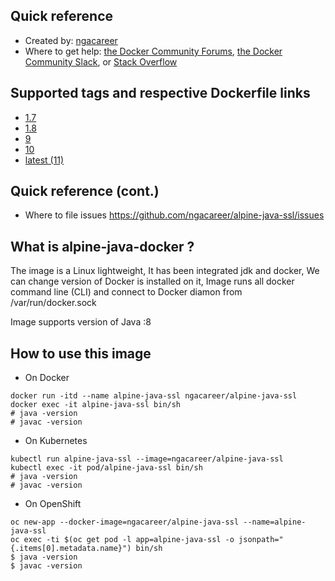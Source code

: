 ## Quick reference
- Created by: <a href="https://github.com/ngacareer">ngacareer</a>
- Where to get help: <a href="https://forums.docker.com/">the Docker Community Forums</a>, <a href="https://dockr.ly/slack">the Docker Community Slack</a>, or <a href="https://stackoverflow.com/search?tab=newest&amp;q=docker">Stack Overflow</a>

## Supported tags and respective Dockerfile links
- <a href="https://github.com/ngacareer/alpine-java-ssl/blob/1.7/Dockerfile">1.7</a>
- <a href="https://github.com/ngacareer/alpine-java-ssl/blob/1.8/Dockerfile">1.8</a>
- <a href="https://github.com/ngacareer/alpine-java-ssl/blob/9/Dockerfile">9</a>
- <a href="https://github.com/ngacareer/alpine-java-ssl/blob/10/Dockerfile">10</a>
- <a href="https://github.com/ngacareer/alpine-java-ssl/blob/main/Dockerfile">latest (11)</a>

## Quick reference (cont.)
- Where to file issues <a href="https://github.com/ngacareer/alpine-java-ssl/issues">https://github.com/ngacareer/alpine-java-ssl/issues</a>

## What is alpine-java-docker ? 

The image is a Linux lightweight, It has been integrated jdk and docker, We can change version of Docker is installed on it, Image runs all docker command line (CLI) and connect to Docker diamon from /var/run/docker.sock

Image supports version of Java :8

## How to use this image
- On Docker 
```
docker run -itd --name alpine-java-ssl ngacareer/alpine-java-ssl
docker exec -it alpine-java-ssl bin/sh
# java -version
# javac -version
 ```
- On Kubernetes
 ```
kubectl run alpine-java-ssl --image=ngacareer/alpine-java-ssl
kubectl exec -it pod/alpine-java-ssl bin/sh
# java -version
# javac -version
 ```
- On OpenShift
 ```
oc new-app --docker-image=ngacareer/alpine-java-ssl --name=alpine-java-ssl
oc exec -ti $(oc get pod -l app=alpine-java-ssl -o jsonpath="{.items[0].metadata.name}") bin/sh
$ java -version
$ javac -version
 ```
